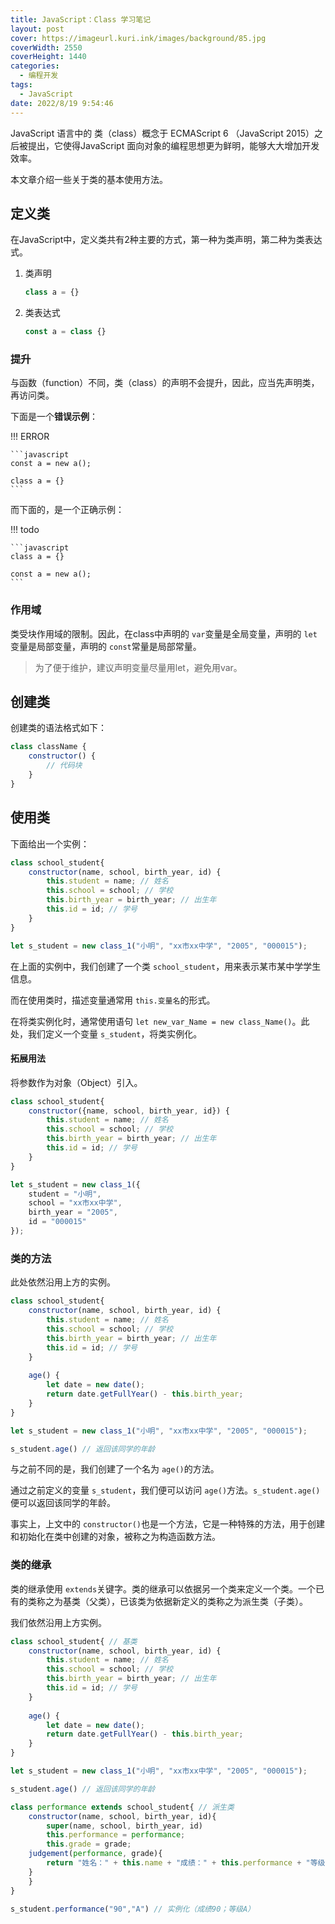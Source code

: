 ```yaml
---
title: JavaScript：Class 学习笔记
layout: post
cover: https://imageurl.kuri.ink/images/background/85.jpg
coverWidth: 2550
coverHeight: 1440
categories:
  - 编程开发
tags:
  - JavaScript
date: 2022/8/19 9:54:46
---
```

JavaScript 语言中的 类（class）概念于 ECMAScript 6 （JavaScript 2015）之后被提出，它使得JavaScript 面向对象的编程思想更为鲜明，能够大大增加开发效率。

本文章介绍一些关于类的基本使用方法。

<!--more-->

## 定义类

在JavaScript中，定义类共有2种主要的方式，第一种为类声明，第二种为类表达式。

1. 类声明

   ```javascript
   class a = {}
   ```
2. 类表达式

   ```javascript
   const a = class {}
   ```

### 提升

与函数（function）不同，类（class）的声明不会提升，因此，应当先声明类，再访问类。

下面是一个**错误示例**：

!!! ERROR

    ```javascript
    const a = new a();

    class a = {}
    ```

而下面的，是一个正确示例：

!!! todo

    ```javascript
    class a = {}

    const a = new a();
    ```

### 作用域

类受块作用域的限制。因此，在class中声明的 ``var``变量是全局变量，声明的 ``let``变量是局部变量，声明的 ``const``常量是局部常量。

> 为了便于维护，建议声明变量尽量用let，避免用var。

## 创建类

创建类的语法格式如下：

```javascript
class className {
	constructor() {
		// 代码块
	}
}
```

## 使用类

下面给出一个实例：

```javascript
class school_student{
	constructor(name, school, birth_year, id) {
        this.student = name; // 姓名
        this.school = school; // 学校
        this.birth_year = birth_year; // 出生年
        this.id = id; // 学号
    }
}

let s_student = new class_1("小明", "xx市xx中学", "2005", "000015");
```

在上面的实例中，我们创建了一个类 ``school_student``，用来表示某市某中学学生信息。

而在使用类时，描述变量通常用 ``this.变量名``的形式。

在将类实例化时，通常使用语句 ``let new_var_Name = new class_Name()``。此处，我们定义一个变量 ``s_student``，将类实例化。

#### 拓展用法

将参数作为对象（Object）引入。

```javascript
class school_student{
	constructor({name, school, birth_year, id}) {
        this.student = name; // 姓名
        this.school = school; // 学校
        this.birth_year = birth_year; // 出生年
        this.id = id; // 学号
    }
}

let s_student = new class_1({
	student = "小明",
	school = "xx市xx中学",
	birth_year = "2005",
	id = "000015"
});
```

### 类的方法

此处依然沿用上方的实例。

```javascript
class school_student{
	constructor(name, school, birth_year, id) {
        this.student = name; // 姓名
        this.school = school; // 学校
        this.birth_year = birth_year; // 出生年
        this.id = id; // 学号
    }
  
    age() {
        let date = new date();
        return date.getFullYear() - this.birth_year;
    }
}

let s_student = new class_1("小明", "xx市xx中学", "2005", "000015");

s_student.age() // 返回该同学的年龄
```

与之前不同的是，我们创建了一个名为 ``age()``的方法。

通过之前定义的变量 ``s_student``，我们便可以访问 ``age()``方法。``s_student.age()``便可以返回该同学的年龄。

事实上，上文中的 ``constructor()``也是一个方法，它是一种特殊的方法，用于创建和初始化在类中创建的对象，被称之为构造函数方法。

### 类的继承

类的继承使用 ``extends``关键字。类的继承可以依据另一个类来定义一个类。一个已有的类称之为基类（父类），已该类为依据新定义的类称之为派生类（子类）。

我们依然沿用上方实例。

```javascript
class school_student{ // 基类
	constructor(name, school, birth_year, id) {
        this.student = name; // 姓名
        this.school = school; // 学校
        this.birth_year = birth_year; // 出生年
        this.id = id; // 学号
    }
  
    age() {
        let date = new date();
        return date.getFullYear() - this.birth_year;
    }
}

let s_student = new class_1("小明", "xx市xx中学", "2005", "000015");

s_student.age() // 返回该同学的年龄

class performance extends school_student{ // 派生类
    constructor(name, school, birth_year, id){
        super(name, school, birth_year, id)
        this.performance = performance;
        this.grade = grade;
    judgement(performance, grade){
        return "姓名：" + this.name + "成绩：" + this.performance + "等级：" + this.grade
    }
    }
}

s_student.performance("90","A") // 实例化（成绩90；等级A）
```
